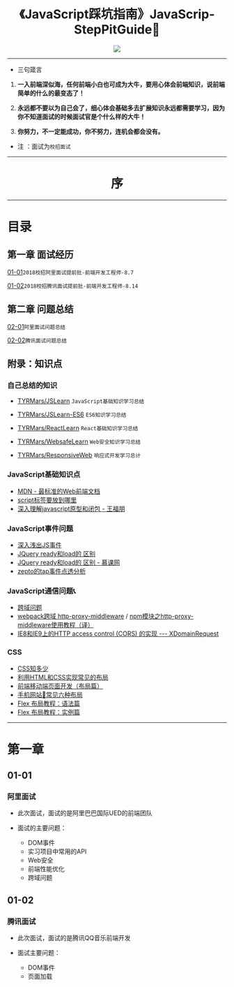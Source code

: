 
<h1 align="center">《JavaScript踩坑指南》JavaScrip-StepPitGuide📖</h1>
<p align="center"><img src="http://www.kejiganhuo.tech/wp-content/uploads/2017/03/cropped-319907-106.jpg" /></p>

---

* 三句箴言

1. **一入前端深似海，任何前端小白也可成为大牛，要用心体会前端知识，说前端简单的什么的最变态了！**

2. **永远都不要以为自己会了，细心体会基础多去扩展知识永远都需要学习，因为你不知道面试的时候面试官是个什么样的大牛！**

3. **你努力，不一定能成功，你不努力，连机会都会没有。**

* 注 ：面试为`校招面试`
---

<h1 align="center">序</h1>

---

# 目录

## 第一章 面试经历

[01-01](https://github.com/TYRMars/JavaScrip-StepPitGuide)`2018校招阿里面试提前批-前端开发工程师-8.7`

[01-02](https://github.com/TYRMars/JavaScrip-StepPitGuide)`2018校招腾讯面试提前批-前端开发工程师-8.14`

## 第二章 问题总结

[02-01](https://github.com/TYRMars/JavaScrip-StepPitGuide)`阿里面试问题总结`

[02-02](https://github.com/TYRMars/JavaScrip-StepPitGuide)`腾讯面试问题总结`


## 附录：知识点

### 自己总结的知识

* [TYRMars/JSLearn](https://github.com/TYRMars/JSLearn) `JavaScript基础知识学习总结`

* [TYRMars/JSLearn-ES6](https://github.com/TYRMars/JSLearn-ES6) `ES6知识学习总结`

* [TYRMars/ReactLearn](https://github.com/TYRMars/ReactLearn) `React基础知识学习总结`

* [TYRMars/WebsafeLearn](https://github.com/TYRMars/WebsafeLearn) `Web安全知识学习总结`

* [TYRMars/ResponsiveWeb](https://github.com/TYRMars/ResponsiveWeb) `响应式开发学习总计`

### JavaScript基础知识点

* [MDN - 最标准的Web前端文档](https://developer.mozilla.org/zh-CN/)
* [script标签要放到哪里](http://blog.csdn.net/ybdesire/article/details/49284699)
* [深入理解javascript原型和闭包 - 王福朋](http://www.cnblogs.com/wangfupeng1988/p/4001284.html)

### JavaScript事件问题

* [深入浅出JS事件](http://www.cnblogs.com/jingwhale/p/4656869.html)
* [JQuery ready和load的 区别](http://blog.csdn.net/u010555110/article/details/51861054)
* [JQuery ready和load的 区别 - 慕课网](http://www.imooc.com/code/3253)
* [zepto的tap事件点透分析](http://smile-leaf-language.github.io/2016/02/02/zepto-tap/)

### JavaScript通信问题📞

* [跨域问题](http://blog.csdn.net/joyhen/article/details/21631833)
* [webpack跨域 http-proxy-middleware](http://www.jb51.net/article/120259.htm) / [npm模块之http-proxy-middleware使用教程（译）](http://blog.csdn.net/xmloveth/article/details/56847456)
* [IE8和IE9上的HTTP access control (CORS) 的实现 --- XDomainRequest](https://developer.mozilla.org/zh-CN/docs/Web/API/XDomainRequest)

### CSS

* [CSS知多少](http://www.cnblogs.com/wangfupeng1988/p/4325007.html)
* [利用HTML和CSS实现常见的布局](https://segmentfault.com/a/1190000003931851)
* [前端移动端页面开发（布局篇）](http://www.xiaoxiangzi.com/Programme/CSS/4298.html)
* [手机网站📱常见六种布局](http://www.qdfuns.com/notes/17640/934ef9a496386a5243b449cdf3faceea:storey-3.html)
* [Flex 布局教程：语法篇](http://www.ruanyifeng.com/blog/2015/07/flex-grammar.html)
* [Flex 布局教程：实例篇](http://www.ruanyifeng.com/blog/2015/07/flex-examples.html)

---

# 第一章

## 01-01
### 阿里面试

* 此次面试，面试的是阿里巴巴国际UED的前端团队

* 面试的主要问题：
    * DOM事件
    * 实习项目中常用的API
    * Web安全
    * 前端性能优化
    * 跨域问题

## 01-02
### 腾讯面试

* 此次面试，面试的是腾讯QQ音乐前端开发

* 面试主要问题：
    * DOM事件
    * 页面加载<script>标签放到哪里
    * 对比load和ready (考察点在与页面加载DOMContentLoaded)与script标签问题同在一个知识链条上
    * 跨域问题
    * 页面性能优化

# 第二章

## 02-01
### 阿里面试总结

## 02-02
### 腾讯面试总结

```JavaScript
function ajax(url,fnSucc,fnFaild) {
    //1.创建ajax对象
    if(window.XMLHttpRequest){
        var iAjax = new XMLHttpRequest();
    }else{
        var iAjax = new ActiveXObject("Microsoft.XMLHTTP");
    }
    //2.连接服务器
    //open(方法、文件名、异步传输)
    iAjax.open('GET',url,true);
    //3.发送请求
    iAjax.send();
    //4.接受返回
    iAjax.onreadystatechange = function () {
        //iAjax.readyState 浏览器和服务器进行到哪一步了
        if(iAjax.readyState == 4){
            if(iAjax.status == 200){
                fnSucc(iAjax.responseText);
            }
            else{
                if(fnFaild){
                    fnFaild(iAjax.status);
                }
                alert('失败'+iAjax.status);
            }
        }
    }
}

(function() {
    var TOUCHSTART, TOUCHEND;
    if (typeof(window.ontouchstart) != 'undefined') {
        TOUCHSTART = 'touchstart';
        TOUCHEND = 'touchend';
        TOUCHMOVE ='touchmove';

    } else if (typeof(window.onmspointerdown) != 'undefined') {
        TOUCHSTART = 'MSPointerDown';
        TOUCHEND = 'MSPointerUp';
        TOUCHMOVE = 'MSPointerMove';
    } else {
        TOUCHSTART = 'mousedown';
        TOUCHEND = 'mouseup';
        TOUCHMOVE = 'mousemove';
    }
    function NodeTouch(node) {
        this._node = node;
    }
    function tap(node,callback,scope) {
        node.addEventListener(TOUCHSTART, function(e) {
            x = e.touches[0].pageX;
            y = e.touches[0].pageY;
        });
        node.addEventListener(TOUCHEND, function(e) {
            e.stopPropagation();
            e.preventDefault();
            var curx = e.changedTouches[0].pageX;
            var cury = e.changedTouches[0].pageY;
            if (Math.abs(curx - x) < 6 && Math.abs(cury - y) < 6) {
                callback.apply(scope, arguments);
            }
        });
    }
    function longTap(node,callback,scope) {
        var x,y,startTime=0,endTime=0,in_dis=false;
        node.addEventListener(TOUCHSTART, function(e) {
            x = e.touches[0].pageX;
            y = e.touches[0].pageY;
            startTime=(new Date()).getTime();
        });
        node.addEventListener(TOUCHEND, function(e) {
            e.stopPropagation();
            e.preventDefault();
            var curx = e.changedTouches[0].pageX;
            var cury = e.changedTouches[0].pageY;
            if (Math.abs(curx - x) < 6 && Math.abs(cury - y) < 6) {
                in_dis=true;
            }else{
                in_dis=false;
            }
            endTime=(new Date()).getTime();
            if (endTime - startTime > 300 && in_dis) {
                callback.apply(scope, arguments);
            }
        });
    }
    NodeTouch.prototype.on = function(evt, callback, scope) {
        var scopeObj;
        var x,y;
        if (!scope) {
            scopeObj = this._node;
        } else {
            scopeObj = scope;
        }
        if (evt === 'tap') {
            tap(this._node,callback,scope);
        } else if(evt === 'longtap'){
            longTap(this._node,callback,scope);
        } else {
            this._node.addEventListener(evt, function() {
                callback.apply(scope, arguments);
            });
        }
        return this;
    };
    window.$ = function(selector) {
        var node = document.querySelector(selector);
        if (node) {
            return new NodeTouch(node);
        } else {
            return null;
        }
    }
})();

var box=$("#box");
box.on("longtap",function(){
    console.log("你已经长按了");
},box);
```
